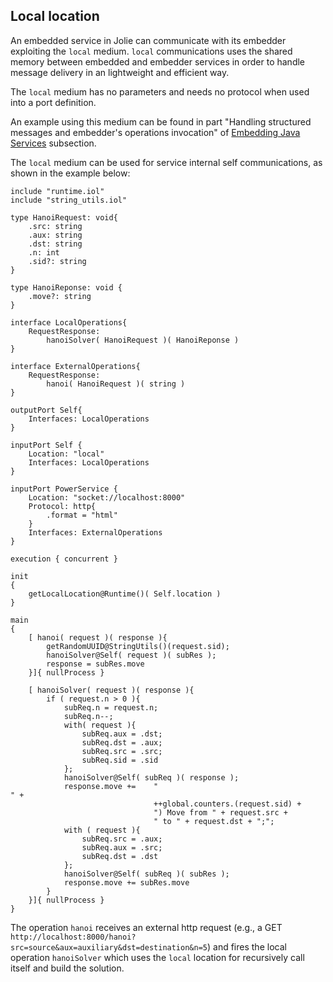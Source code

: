 ## Local location

An embedded service in Jolie can communicate with its embedder exploiting the `local` medium. `local` communications uses the shared memory between embedded and embedder services in order to handle message delivery in an lightweight and efficient way.

The `local` medium has no parameters and needs no protocol when used into a port definition.

An example using this medium can be found in part "Handling structured messages and embedder's operations invocation" of [Embedding Java Services](/documentation/architectural_composition/embedding_java.html) subsection.

The `local` medium can be used for service internal self communications, as shown in the example below:

<pre><code class="language-jolie code">include "runtime.iol"
include "string_utils.iol"

type HanoiRequest: void{
	.src: string
	.aux: string
	.dst: string
	.n: int
	.sid?: string
}

type HanoiReponse: void {
	.move?: string
}

interface LocalOperations{
	RequestResponse:
		hanoiSolver( HanoiRequest )( HanoiReponse )
}

interface ExternalOperations{
	RequestResponse:
		hanoi( HanoiRequest )( string )
}

outputPort Self{
	Interfaces: LocalOperations
}

inputPort Self {
	Location: "local"
	Interfaces: LocalOperations
}

inputPort PowerService {
	Location: "socket://localhost:8000"
	Protocol: http{
		.format = "html"
	}
	Interfaces: ExternalOperations
}

execution { concurrent }

init
{
	getLocalLocation@Runtime()( Self.location )
}

main
{
	[ hanoi( request )( response ){
		getRandomUUID@StringUtils()(request.sid);
		hanoiSolver@Self( request )( subRes );
		response = subRes.move
	}]{ nullProcess }

	[ hanoiSolver( request )( response ){
		if ( request.n > 0 ){
			subReq.n = request.n;
			subReq.n--;
			with( request ){
				subReq.aux = .dst;
				subReq.dst = .aux;
				subReq.src = .src;
				subReq.sid = .sid
			};
			hanoiSolver@Self( subReq )( response );
			response.move += 	"<br>" + 
								++global.counters.(request.sid) + 
								") Move from " + request.src +
								" to " + request.dst + ";";
			with ( request ){
				subReq.src = .aux;
				subReq.aux = .src;
				subReq.dst = .dst
			};
			hanoiSolver@Self( subReq )( subRes );
			response.move += subRes.move
		}
	}]{ nullProcess }
}
</code></pre>

The operation `hanoi` receives an external http request (e.g., a GET `http://localhost:8000/hanoi?src=source&aux=auxiliary&dst=destination&n=5`) and fires the local operation `hanoiSolver` which uses the `local` location for recursively call itself and build the solution.